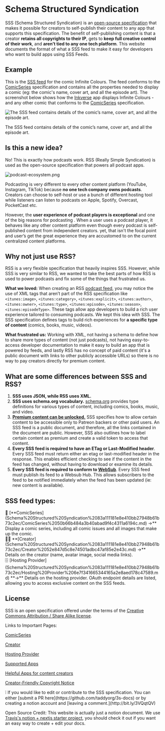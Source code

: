 # Schema Structured Syndication

SSS (Schema Structured Syndication) is an [open-source specification](https://github.com/taddyorg/3s-docs) that makes it possible for creators to self-publish their content to any app that supports this specification. The benefit of self-publishing content is that a creator **retains all copyrights to their IP**, gets to **keep full creative control of their work**, and **aren’t tied to any one tech platform**. This website documents the format of what a SSS feed to make it easy for developers who want to build apps using SSS Feeds.

## Example

This is the [SSS feed](https://taddy.org/feeds/sss/comicseries/ffccf57d-0959-4eef-90dc-a8fe1c402deb) for the comic Infinite Colours. The feed conforms to the [ComicSeries](Schema%20Structured%20Syndication%2083a111181e8e410bb27948b61b73c2ec/ComicSeries%2050b66b484a3b40abad9f4c4311a6194c.md) specification and contains all the properties needed to display a comic (eg: the comic's name, cover art, and all the episode art). The screenshot below shows how the [Inkverse](https://inkverse.co) app displays Infinite Colours - and any other comic that conforms to the [ComicSeries](Schema%20Structured%20Syndication%2083a111181e8e410bb27948b61b73c2ec/ComicSeries%2050b66b484a3b40abad9f4c4311a6194c.md) specification.

![The SSS feed contains details of the comic’s name, cover art, and all the episode art.](Schema%20Structured%20Syndication%2083a111181e8e410bb27948b61b73c2ec/sss-inkverse-explainer.png)

The SSS feed contains details of the comic’s name, cover art, and all the episode art.

## Is this a new idea?

No! This is exactly how podcasts work. RSS (Really Simple Syndication) is used as the open-source specification that powers all podcast apps.

![podcast-ecosystem.png](Schema%20Structured%20Syndication%2083a111181e8e410bb27948b61b73c2ec/podcast-ecosystem.png)

Podcasting is very different to every other content platform (YouTube, Instagram, TikTok) because **no one tech company owns podcasts**. Creators can choose to self-host or use a bunch of different hosting tool while listeners can listen to podcasts on Apple, Spotify, Overcast, PocketCast etc. 

However, the **user experience of podcast players is exceptional** and one of the big reasons for podcasting . When a user uses a podcast player, it behaves like any other content platform even though every podcast is self-published content from independent creators. yet, that isn't the focal point and user’s get the great experience they are accustomed to on the current centralized content platforms.

## Why not just use RSS?

RSS is a very flexible specification that heavily inspires SSS. However, while SSS is very similar to RSS, we wanted to take the best parts of how RSS is used to power podcasts and fix some of the things that frustrated us.

**What we loved:** When creating an RSS [podcast feed](https://help.apple.com/itc/podcasts_connect/#/itcb54353390), you may notice the use of XML tags that aren’t part of the RSS specification like `<itunes:image>`, `<itunes:category>`, `<itunes:explicit>`, `<itunes:author>`, `<itunes:owner>`, `<itunes:type>`, `<itunes:episode>`, `<itunes:season>`, `<itunes:episodeType>`. These tags allow app developers to build a rich user experience tailored to consuming podcasts. We kept this idea with SSS. The SSS specification defines tags to build rich experiences for **a specific type of content** (comics, books, music, videos).  

**What frustrated us:** Working with XML, not having a schema to define how to share more types of content (not just podcasts), not having easy-to-access developer documentation to make it easy to build an app that is powered by feeds, and lastly RSS has no concept of paid content (it's a public document with links to other publicly accessible URLs) so there is no way to pay creators directly for premium content.

## What are some differences between SSS and RSS?

1. **SSS uses JSON, while RSS uses XML.**
2. **SSS uses schema.org vocabulary.** [schema.org](http://schema.org/) provides type definitions for various types of content, including comics, books, music, and video.
3. **[Premium content can be unlocked.](Schema%20Structured%20Syndication%2083a111181e8e410bb27948b61b73c2ec/Hosting%20Provider%206e7f341665344165a2e8aed178c47589/OAuth%201fe171bbefaf46db880244635988ae5a.md)** SSS specifies how to allow certain content to be accessible only to Patreon backers or other paid users. An SSS feed is a public document, and therefore, all the links contained in the document are public. However, SSS also outlines how to label certain content as premium and create a valid token to access that content.
4. **Every SSS feed is required to have an ETag or Last-Modified header**. Every SSS feed must return either an etag or last-modified header in the response. This enables efficient checking to see if the content in the feed has changed, without having to download or examine its details.
5. **Every SSS feed is required to conform to [WebSub](https://www.w3.org/TR/websub/)**. Every SSS feed must publish its feed to a Websub Hub. This allows subscribers to the feed to be notified immediately when the feed has been updated (ie: new content is available).

## SSS feed types:

<aside>
🎨 [**ComicSeries](Schema%20Structured%20Syndication%2083a111181e8e410bb27948b61b73c2ec/ComicSeries%2050b66b484a3b40abad9f4c4311a6194c.md) →** Display a comic series, including all comic issues and all images that make up the comic.

</aside>

<aside>
🧑‍🎨 **[Creator](Schema%20Structured%20Syndication%2083a111181e8e410bb27948b61b73c2ec/Creator%2052e847d5c8e74501adbc47af85e2e43c.md) →** Details on the creator (name, avatar image, social media links).

</aside>

<aside>
🗄️ [Hosting Provider](Schema%20Structured%20Syndication%2083a111181e8e410bb27948b61b73c2ec/Hosting%20Provider%206e7f341665344165a2e8aed178c47589.md) **→** Details on the hosting provider. OAuth endpoint details are listed, allowing you to access exclusive content on the SSS feeds.

</aside>

## License

SSS is an open specification offered under the terms of the [Creative Commons Attribution / Share Alike license](https://creativecommons.org/licenses/by-sa/4.0/).  

Links to Important Pages:

[ComicSeries](Schema%20Structured%20Syndication%2083a111181e8e410bb27948b61b73c2ec/ComicSeries%2050b66b484a3b40abad9f4c4311a6194c.md)

[Creator](Schema%20Structured%20Syndication%2083a111181e8e410bb27948b61b73c2ec/Creator%2052e847d5c8e74501adbc47af85e2e43c.md)

[Hosting Provider](Schema%20Structured%20Syndication%2083a111181e8e410bb27948b61b73c2ec/Hosting%20Provider%206e7f341665344165a2e8aed178c47589.md)

[Supported Apps](Schema%20Structured%20Syndication%2083a111181e8e410bb27948b61b73c2ec/Supported%20Apps%20abd87af85dbd45c09ba686d9c73288c6.md)

[Helpful Apps for content creators](Schema%20Structured%20Syndication%2083a111181e8e410bb27948b61b73c2ec/Helpful%20Apps%20for%20content%20creators%209fbf00f49a884db19925836a94385b0e.md)

[Creator-Friendly Copyright Notice](Schema%20Structured%20Syndication%2083a111181e8e410bb27948b61b73c2ec/Creator-Friendly%20Copyright%20Notice%2069bdbb09b2804878b76ca7787026d917.md)

<aside>
❕ If you would like to edit or contribute to the SSS specification. You can either [submit a PR here](https://github.com/taddyorg/3s-docs) or by creating a notion account and [leaving a comment.](http://bit.ly/3VQqtQV)

Open Source Credit: This website is actually just a notion document. We use [Travis's notion + nextjs starter project](https://github.com/transitive-bullshit/nextjs-notion-starter-kit), you should check it out if you want an easy way to create + edit your docs.

</aside>